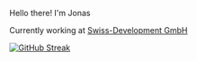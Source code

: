 Hello there! I'm Jonas

Currently working at [Swiss-Development GmbH](https://swiss-dev.ch)

[![GitHub Streak](http://github-readme-streak-stats.herokuapp.com?user=jl54&theme=blue-green&hide_border=true&date_format=M%20j%5B%2C%20Y%5D)](https://git.io/streak-stats)
